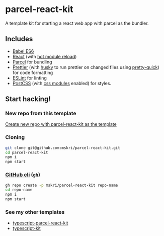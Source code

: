 # parcel-react-kit

A template kit for starting a react web app with parcel as the bundler.

## Includes

- [Babel ES6](https://babeljs.io/)
- [React](https://github.com/facebook/react) (with [hot module reload](https://github.com/gaearon/react-hot-loader))
- [Parcel](https://github.com/parcel-bundler/parcel) for bundling
- [Prettier](https://github.com/prettier/prettier) (with [husky](https://github.com/typicode/husky) to run prettier on changed files using [pretty-quick](https://github.com/azz/pretty-quick)) for code formatting
- [ESLint](https://eslint.org/) for linting
- [PostCSS](https://github.com/postcss/postcss) (with [css modules](https://github.com/css-modules/css-modules) enabled) for styles.

## Start hacking!

### New repo from this template

[Create new repo with parcel-react-kit as the template](https://github.com/mskri/parcel-react-kit/generate)

### Cloning

```bash
git clone git@github.com:mskri/parcel-react-kit.git
cd parcel-react-kit
npm i
npm start
```

### [GitHub cli](https://cli.github.com/manual/) (`gh`)

```bash
gh repo create -p mskri/parcel-react-kit repo-name
cd repo-name
npm i
npm start
```

### See my other templates

- [typescript-parcel-react-kit](https://raw.githubusercontent.com/mskri/typescript-parcel-react-kit/)
- [typescript-kit](https://raw.githubusercontent.com/mskri/typescript-kit/)
